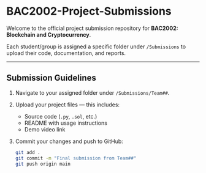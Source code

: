 # BAC2002-Project-Submissions
Welcome to the official project submission repository for **BAC2002: Blockchain and Cryptocurrency**.

Each student/group is assigned a specific folder under `/Submissions` to upload their code, documentation, and reports.

---

## Submission Guidelines

1. Navigate to your assigned folder under `/Submissions/Team##`.
2. Upload your project files — this includes:
   - Source code (`.py`, `.sol`, etc.)
   - README with usage instructions
   - Demo video link 
   
3. Commit your changes and push to GitHub:
   ```bash
   git add .
   git commit -m "Final submission from Team##"
   git push origin main
